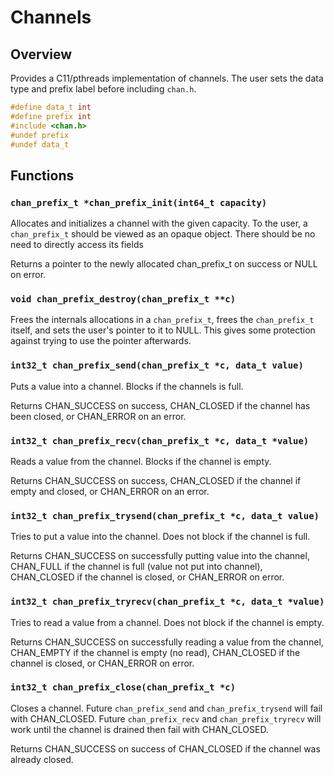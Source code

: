 # Channels

## Overview

Provides a C11/pthreads implementation of channels.  The user sets the
data type and prefix label before including `chan.h`.

```c
#define data_t int
#define prefix int
#include <chan.h>
#undef prefix
#undef data_t
```

## Functions

### `chan_prefix_t *chan_prefix_init(int64_t capacity)`

Allocates and initializes a channel with the given capacity.  To the
user, a `chan_prefix_t` should be viewed as an opaque object.  There
should be no need to directly access its fields

Returns a pointer to the newly allocated chan_prefix_t on success or
NULL on error. 

### `void chan_prefix_destroy(chan_prefix_t **c)`

Frees the internals allocations in a `chan_prefix_t`, frees the
`chan_prefix_t` itself, and sets the user's pointer to it to NULL.
This gives some protection against trying to use the pointer
afterwards.

### `int32_t chan_prefix_send(chan_prefix_t *c, data_t value)`

Puts a value into a channel.  Blocks if the channels is full.

Returns CHAN_SUCCESS on success, CHAN_CLOSED if the channel has been
closed, or CHAN_ERROR on an error.

### `int32_t chan_prefix_recv(chan_prefix_t *c, data_t *value)`

Reads a value from the channel.  Blocks if the channel is empty.

Returns CHAN_SUCCESS on success, CHAN_CLOSED if the channel if
empty and closed, or CHAN_ERROR on an error. 

### `int32_t chan_prefix_trysend(chan_prefix_t *c, data_t value)`

Tries to put a value into the channel.  Does not block if the channel
is full.

Returns CHAN_SUCCESS on successfully putting value into the channel,
CHAN_FULL if the channel is full (value not put into channel), CHAN_CLOSED
if the channel is closed, or CHAN_ERROR on error.

### `int32_t chan_prefix_tryrecv(chan_prefix_t *c, data_t *value)`

Tries to read a value from a channel.  Does not block if the channel is
empty.

Returns CHAN_SUCCESS on successfully reading a value from the channel,
CHAN_EMPTY if the channel is empty (no read), CHAN_CLOSED if the
channel is closed, or CHAN_ERROR on error.

### `int32_t chan_prefix_close(chan_prefix_t *c)`

Closes a channel.  Future `chan_prefix_send` and `chan_prefix_trysend` will
fail with CHAN_CLOSED.  Future `chan_prefix_recv` and `chan_prefix_tryrecv` will
work until the channel is drained then fail with CHAN_CLOSED.

Returns CHAN_SUCCESS on success of CHAN_CLOSED if the channel was already closed. 
